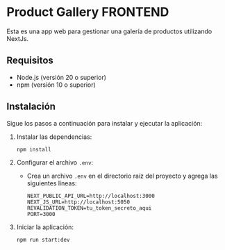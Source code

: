 
# Product Gallery FRONTEND

Esta es una app web para gestionar una galería de productos utilizando NextJs.

## Requisitos

- Node.js (versión 20 o superior)
- npm (versión 10 o superior)

## Instalación

Sigue los pasos a continuación para instalar y ejecutar la aplicación:

1. Instalar las dependencias:
    ```bash
    npm install
    ```

2. Configurar el archivo `.env`:
    - Crea un archivo `.env` en el directorio raíz del proyecto y agrega las siguientes líneas:
      ```plaintext
      NEXT_PUBLIC_API_URL=http://localhost:3000
      NEXT_JS_URL=http://localhost:5050
      REVALIDATION_TOKEN=tu_token_secreto_aqui
      PORT=3000
      ```

3. Iniciar la aplicación:
    ```bash
    npm run start:dev
    ```
